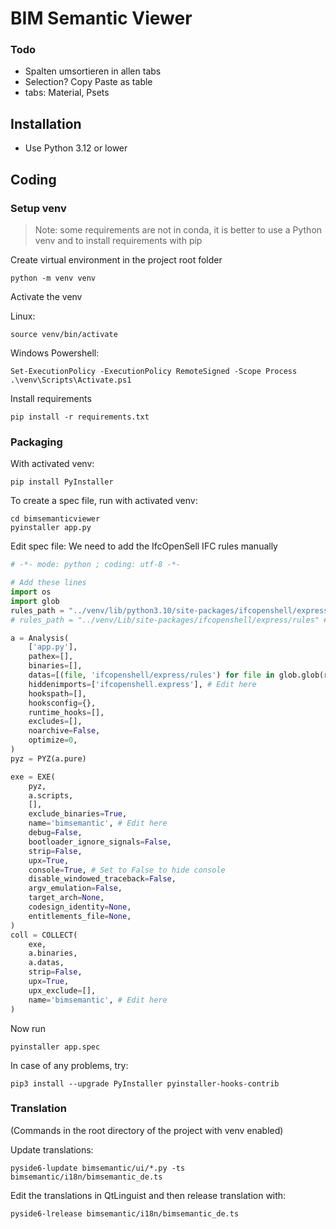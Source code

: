 # BIM Semantic Viewer



### Todo
- Spalten umsortieren in allen tabs
- Selection? Copy Paste as table
- tabs: Material, Psets


## Installation
- Use Python 3.12 or lower



## Coding

### Setup venv
> Note: some requirements are not in conda, it is better to use a Python venv and to install requirements with pip

Create virtual environment in the project root folder
```
python -m venv venv
```

Activate the venv

Linux:
```
source venv/bin/activate
```

Windows Powershell:
```
Set-ExecutionPolicy -ExecutionPolicy RemoteSigned -Scope Process
.\venv\Scripts\Activate.ps1
```

Install requirements
```
pip install -r requirements.txt
```

### Packaging
With activated venv:
```
pip install PyInstaller
```

To create a spec file, run with activated venv:
```
cd bimsemanticviewer
pyinstaller app.py
```

Edit spec file: We need to add the IfcOpenSell IFC rules manually
```python
# -*- mode: python ; coding: utf-8 -*-

# Add these lines
import os
import glob
rules_path = "../venv/lib/python3.10/site-packages/ifcopenshell/express/rules" # Linux
# rules_path = "../venv/Lib/site-packages/ifcopenshell/express/rules" # Windows

a = Analysis(
    ['app.py'],
    pathex=[],
    binaries=[],
    datas=[(file, 'ifcopenshell/express/rules') for file in glob.glob(rules_path)], # Edit here
    hiddenimports=['ifcopenshell.express'], # Edit here
    hookspath=[],
    hooksconfig={},
    runtime_hooks=[],
    excludes=[],
    noarchive=False,
    optimize=0,
)
pyz = PYZ(a.pure)

exe = EXE(
    pyz,
    a.scripts,
    [],
    exclude_binaries=True,
    name='bimsemantic', # Edit here
    debug=False,
    bootloader_ignore_signals=False,
    strip=False,
    upx=True,
    console=True, # Set to False to hide console
    disable_windowed_traceback=False,
    argv_emulation=False,
    target_arch=None,
    codesign_identity=None,
    entitlements_file=None,
)
coll = COLLECT(
    exe,
    a.binaries,
    a.datas,
    strip=False,
    upx=True,
    upx_exclude=[],
    name='bimsemantic', # Edit here
)

```

Now run
```
pyinstaller app.spec
```


In case of any problems, try:
```
pip3 install --upgrade PyInstaller pyinstaller-hooks-contrib
```


### Translation
(Commands in the root directory of the project with venv enabled)

Update translations:
```
pyside6-lupdate bimsemantic/ui/*.py -ts bimsemantic/i18n/bimsemantic_de.ts
```

Edit the translations in QtLinguist and then release translation with:
```
pyside6-lrelease bimsemantic/i18n/bimsemantic_de.ts
```

